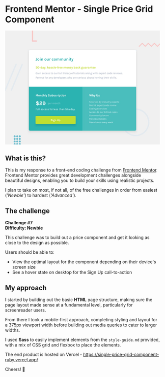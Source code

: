 # Frontend Mentor - Single Price Grid Component

![Design preview for the Single Price Grid Component coding challenge](./design/desktop-preview.jpg)

## What is this?
This is my response to a front-end coding challenge from [Frontend Mentor](https://www.frontendmentor.io). Frontend Mentor provides great development challenges alongside beautiful designs, enabling you to build your skills using realistic projects.

I plan to take on most, if not all, of the free challenges in order from easiest (_'Newbie'_) to hardest (_'Advanced'_).

## The challenge
__Challenge #7__<br>
__Difficulty: Newbie__

This challenge was to build out a price component and get it looking as close to the design as possible.

Users should be able to:
- View the optimal layout for the component depending on their device's screen size
- See a hover state on desktop for the Sign Up call-to-action

## My approach
I started by building out the basic __HTML__ page structure, making sure the page layout made sense at a fundamental level, particularly for screenreader users.

From there I took a mobile-first approach, completing styling and layout for a 375px viewport width before building out media queries to cater to larger widths.

I used __Sass__ to easily implement elements from the `style-guide.md` provided, with a mix of CSS grid and flexbox to place the elements.

The end product is hosted on Vercel - https://single-price-grid-component-ruby.vercel.app/

Cheers! 🍻
